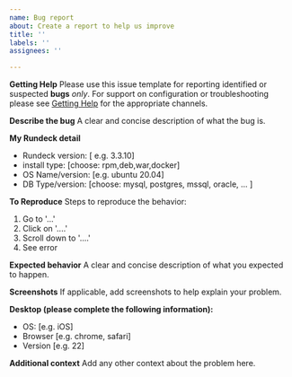 ```yaml
---
name: Bug report
about: Create a report to help us improve
title: ''
labels: ''
assignees: ''

---
```


**Getting Help**
Please use this issue template for reporting identified or suspected **bugs** *only*. For support on configuration or troubleshooting please see [Getting Help](https://docs.rundeck.com/docs/manual/02-getting-help.html#enterprise-support) for the appropriate channels.

**Describe the bug**
A clear and concise description of what the bug is.

**My Rundeck detail**

* Rundeck version: [ e.g. 3.3.10]
* install type: [choose: rpm,deb,war,docker]
* OS Name/version: [e.g. ubuntu 20.04]
* DB Type/version: [choose: mysql, postgres, mssql, oracle, ... ]

**To Reproduce**
Steps to reproduce the behavior:
1. Go to '...'
2. Click on '....'
3. Scroll down to '....'
4. See error

**Expected behavior**
A clear and concise description of what you expected to happen.

**Screenshots**
If applicable, add screenshots to help explain your problem.

**Desktop (please complete the following information):**
 - OS: [e.g. iOS]
 - Browser [e.g. chrome, safari]
 - Version [e.g. 22]

**Additional context**
Add any other context about the problem here.
